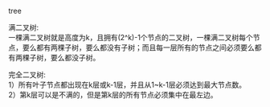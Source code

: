tree

满二叉树:  
一棵满二叉树就是高度为k，且拥有(2^k)-1个节点的二叉树，一棵满二叉树每个节点，要么都有两棵子树，要么都没有子树；而且每一层所有的节点之间必须要么都有两棵子树，要么都没子树。

完全二叉树:  
1）所有叶子节点都出现在k层或k-1层，并且从1~k-1层必须达到最大节点数。  
2）第k层可以是不满的，但是第k层的所有节点必须集中在最左边。